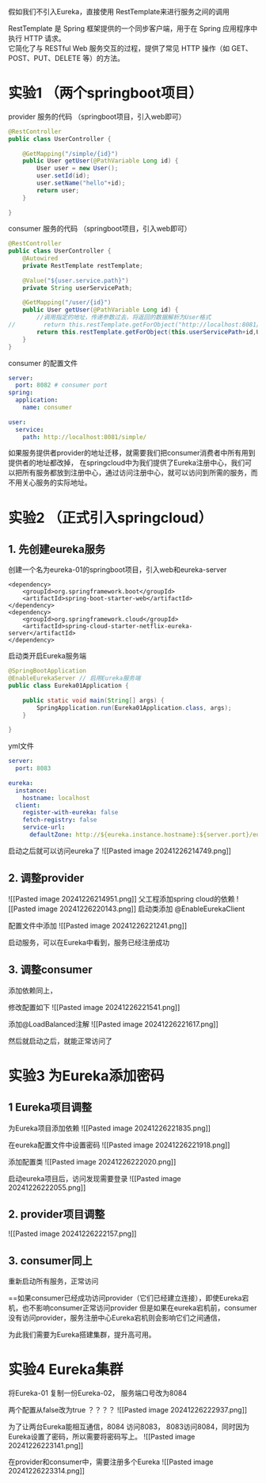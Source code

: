 
假如我们不引入Eureka，直接使用 RestTemplate来进行服务之间的调用

RestTemplate 是 Spring 框架提供的一个同步客户端，用于在 Spring 应用程序中执行 HTTP 请求。  
它简化了与 RESTful Web 服务交互的过程，提供了常见 HTTP 操作（如 GET、POST、PUT、DELETE 等）的方法。

# 实验1 （两个springboot项目）

provider 服务的代码 （springboot项目，引入web即可）
```java
@RestController  
public class UserController {  
  
    @GetMapping("/simple/{id}")  
    public User getUser(@PathVariable Long id) {  
        User user = new User();  
        user.setId(id);  
        user.setName("hello"+id);  
        return user;  
    }  
  
}
```

consumer 服务的代码 （springboot项目，引入web即可）
```java
@RestController  
public class UserController {  
    @Autowired  
    private RestTemplate restTemplate;  
  
    @Value("${user.service.path}")  
    private String userServicePath;  
  
    @GetMapping("/user/{id}")  
    public User getUser(@PathVariable Long id) {  
        //调用指定的地址，传递参数过去，将返回的数据解析为User格式  
//        return this.restTemplate.getForObject("http://localhost:8081/simple"+id,User.class);//硬编码,不好  
        return this.restTemplate.getForObject(this.userServicePath+id,User.class);  
    }  
}
```
consumer 的配置文件
```yml
server:  
  port: 8082 # consumer port  
spring:  
  application:  
    name: consumer  
      
user:  
  service:  
    path: http://localhost:8081/simple/
```

如果服务提供者provider的地址迁移，就需要我们把consumer消费者中所有用到提供者的地址都改掉，
在springcloud中为我们提供了Eureka注册中心，我们可以把所有服务都放到注册中心，通过访问注册中心，就可以访问到所需的服务，而不用关心服务的实际地址。


# 实验2 （正式引入springcloud）
## 1. 先创建eureka服务
创建一个名为eureka-01的springboot项目，引入web和eureka-server
```pom
<dependency>  
    <groupId>org.springframework.boot</groupId>  
    <artifactId>spring-boot-starter-web</artifactId>  
</dependency>  
<dependency>  
    <groupId>org.springframework.cloud</groupId>  
    <artifactId>spring-cloud-starter-netflix-eureka-server</artifactId>  
</dependency>
```

启动类开启Eureka服务端  
```java
@SpringBootApplication  
@EnableEurekaServer // 启用Eureka服务端  
public class Eureka01Application {  
  
    public static void main(String[] args) {  
        SpringApplication.run(Eureka01Application.class, args);  
    }  
  
}
```
yml文件

```application.yml
server:  
  port: 8083  
  
eureka:  
  instance:  
    hostname: localhost  
  client:  
    register-with-eureka: false  
    fetch-registry: false  
    service-url:  
      defaultZone: http://${eureka.instance.hostname}:${server.port}/eureka/
```

启动之后就可以访问eureka了
![[Pasted image 20241226214749.png]]

## 2. 调整provider

![[Pasted image 20241226214951.png]]
父工程添加spring cloud的依赖
![[Pasted image 20241226220143.png]]
启动类添加
@EnableEurekaClient


配置文件中添加
![[Pasted image 20241226221241.png]]

启动服务，可以在Eureka中看到，服务已经注册成功

## 3. 调整consumer
添加依赖同上，

修改配置如下
![[Pasted image 20241226221541.png]]

添加@LoadBalanced注解
![[Pasted image 20241226221617.png]]

然后就启动之后，就能正常访问了


# 实验3 为Eureka添加密码

## 1 Eureka项目调整
为Eureka项目添加依赖
![[Pasted image 20241226221835.png]]

在eureka配置文件中设置密码
![[Pasted image 20241226221918.png]]

添加配置类
![[Pasted image 20241226222020.png]]

启动eureka项目后，访问发现需要登录
![[Pasted image 20241226222055.png]]
## 2. provider项目调整
![[Pasted image 20241226222157.png]]
## 3. consumer同上


重新启动所有服务，正常访问

==如果consumer已经成功访问provider（它们已经建立连接），即使Eureka宕机，也不影响consumer正常访问provider
但是如果在eureka宕机前，consumer没有访问provider，服务注册中心Eureka宕机则会影响它们之间通信，


为此我们需要为Eureka搭建集群，提升高可用。
# 实验4 Eureka集群

将Eureka-01 复制一份Eureka-02，
服务端口号改为8084

两个配置从false改为true ？？？？
![[Pasted image 20241226222937.png]]

为了让两台Eureka能相互通信，8084 访问8083， 8083访问8084，同时因为Eureka设置了密码，所以需要将密码写上。
![[Pasted image 20241226223141.png]]

在provider和consumer中，需要注册多个Eureka
![[Pasted image 20241226223314.png]]